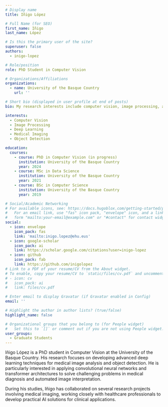 ```yaml
---
# Display name
title: Iñigo López

# Full Name (for SEO)
first_name: Iñigo
last_name: López

# Is this the primary user of the site?
superuser: false
authors:
  - inigo-lopez

# Role/position
role: PhD Student in Computer Vision

# Organizations/Affiliations
organizations:
  - name: University of the Basque Country
    url: ''

# Short bio (displayed in user profile at end of posts)
bio: My research interests include computer vision, image processing, and deep learning applications.

interests:
  - Computer Vision
  - Image Processing
  - Deep Learning
  - Medical Imaging
  - Object Detection

education:
  courses:
    - course: PhD in Computer Vision (in progress)
      institution: University of the Basque Country
      year: 2024
    - course: MSc in Data Science
      institution: University of the Basque Country
      year: 2021
    - course: BSc in Computer Science
      institution: University of the Basque Country
      year: 2019

# Social/Academic Networking
# For available icons, see: https://docs.hugoblox.com/getting-started/page-builder/#icons
#   For an email link, use "fas" icon pack, "envelope" icon, and a link in the
#   form "mailto:your-email@example.com" or "#contact" for contact widget.
social:
  - icon: envelope
    icon_pack: fas
    link: 'mailto:inigo.lopez@ehu.eus'
  - icon: google-scholar
    icon_pack: ai
    link: https://scholar.google.com/citations?user=inigo-lopez
  - icon: github
    icon_pack: fab
    link: https://github.com/inigolopez
# Link to a PDF of your resume/CV from the About widget.
# To enable, copy your resume/CV to `static/files/cv.pdf` and uncomment the lines below.
# - icon: cv
#   icon_pack: ai
#   link: files/cv.pdf

# Enter email to display Gravatar (if Gravatar enabled in Config)
email: ''

# Highlight the author in author lists? (true/false)
highlight_name: false

# Organizational groups that you belong to (for People widget)
#   Set this to `[]` or comment out if you are not using People widget.
user_groups:
  - Graduate Students
---
```


Iñigo López is a PhD student in Computer Vision at the University of the Basque Country. His research focuses on developing advanced deep learning techniques for medical image analysis and object detection. He is particularly interested in applying convolutional neural networks and transformer architectures to solve challenging problems in medical diagnosis and automated image interpretation.

During his studies, Iñigo has collaborated on several research projects involving medical imaging, working closely with healthcare professionals to develop practical AI solutions for clinical applications.

